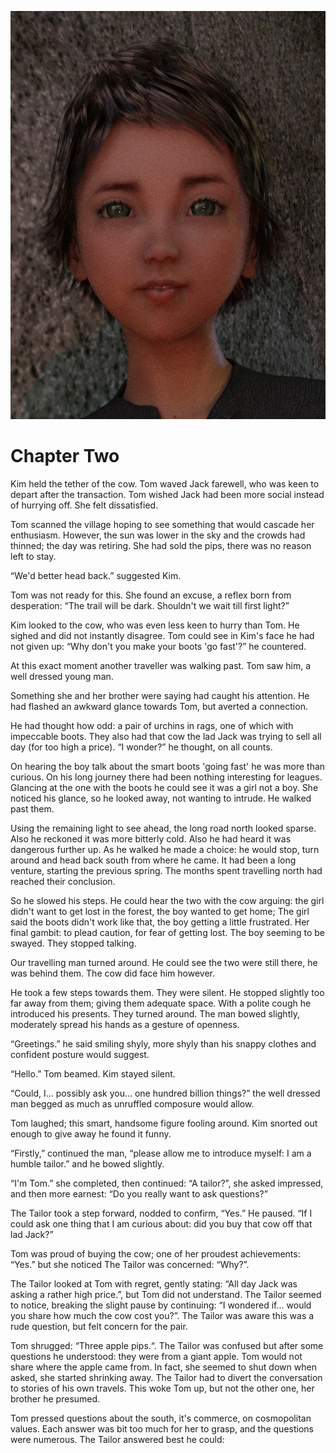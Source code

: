 ![](TomThumb/Tom%20Thumbnail.jpg)

# Chapter Two

Kim held the tether of the cow. Tom waved Jack farewell, who was keen to depart after the transaction. Tom wished Jack had been more social instead of hurrying off. She felt dissatisfied.

Tom scanned the village hoping to see something that would cascade her enthusiasm. However, the sun was lower in the sky and the crowds had thinned; the day was retiring. She had sold the pips, there was no reason left to stay.

“We'd better head back.” suggested Kim.

Tom was not ready for this. She found an excuse, a reflex born from desperation: “The trail will be dark. Shouldn't we wait till first light?”

Kim looked to the cow, who was even less keen to hurry than Tom. He sighed and did not instantly disagree. Tom could see in Kim's face he had not given up: “Why don't you make your boots 'go fast'?” he countered.

At this exact moment another traveller was walking past. Tom saw him, a well dressed young man. 

Something she and her brother were saying had caught his attention. He had flashed an awkward glance towards Tom, but averted a connection.

He had thought how odd: a pair of urchins in rags, one of which with impeccable boots. They also had that cow the lad Jack was trying to sell all day (for too high a price). “I wonder?” he thought, on all counts. 

On hearing the boy talk about the smart boots 'going fast' he was more than curious. On his long journey there had been nothing interesting for leagues. Glancing at the one with the boots he could see it was a girl not a boy. She noticed his glance, so he looked away, not wanting to intrude. He walked past them. 

Using the remaining light to see ahead, the long road north looked sparse. Also he reckoned it was more bitterly cold. Also he had heard it was dangerous further up. As he walked he made a choice: he would stop, turn around and head back south from where he came. It had been a long venture, starting the previous spring. The months spent travelling north had reached their conclusion. 

So he slowed his steps. He could hear the two with the cow arguing: the girl didn't want to get lost in the forest, the boy wanted to get home; The girl said the boots didn't work like that, the boy getting a little frustrated. Her final gambit: to plead caution, for fear of getting lost. The boy seeming to be swayed. They stopped talking. 

Our travelling man turned around. He could see the two were still there, he was behind them. The cow did face him however.

He took a few steps towards them. They were silent. He stopped slightly too far away from them; giving them adequate space. With a polite cough he introduced his presents. They turned around. The man bowed slightly, moderately spread his hands as a gesture of openness. 

“Greetings.” he said smiling shyly, more shyly than his snappy clothes and confident posture would suggest.

“Hello.” Tom beamed. Kim stayed silent.

“Could, I... possibly ask you... one hundred billion things?” the well dressed man begged as much as unruffled composure would allow.

Tom laughed; this smart, handsome figure fooling around. Kim snorted out enough to give away he found it funny.

“Firstly,” continued the man, “please allow me to introduce myself: I am a humble tailor.” and he bowed slightly.

“I'm Tom.” she completed, then continued: “A tailor?”, she asked impressed, and then more earnest: “Do you really want to ask questions?”

The Tailor took a step forward, nodded to confirm, “Yes.” He paused. “If I could ask one thing that I am curious about: did you buy that cow off that lad Jack?”

Tom was proud of buying the cow; one of her proudest achievements: “Yes.” but she noticed The Tailor was concerned: “Why?”.

The Tailor looked at Tom with regret, gently stating: “All day Jack was asking a rather high price.”, but Tom did not understand. The Tailor seemed to notice, breaking the slight pause by continuing: “I wondered if...  would you share how much the cow cost you?”. The Tailor was aware this was a rude question, but felt concern for the pair.

Tom shrugged: “Three apple pips.“. The Tailor was confused but after some questions he understood: they were from a giant apple. Tom would not share where the apple came from. In fact, she seemed to shut down when asked, she started shrinking away. The Tailor had to divert the conversation to stories of his own travels. This woke Tom up, but not the other one, her brother he presumed.

Tom pressed questions about the south, it's commerce, on cosmopolitan values. Each answer was bit too much for her to grasp, and the questions were numerous. The Tailor answered best he could:
